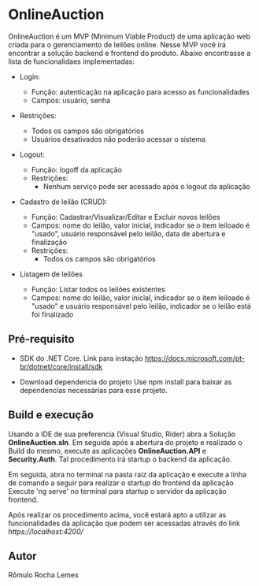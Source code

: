 # OnlineAuction

OnlineAuction é um MVP (Minimum Viable Product) de uma aplicação web criada para o gerenciamento de leilões online. 
Nesse MVP você irá encontrar a solução backend e frontend do produto. 
Abaixo encontrasse a lista de funcionalidaes implementadas:

- Login:
  - Função: autenticação na aplicação para acesso as funcionalidades
  - Campos: usuário, senha
- Restrições:
  - Todos os campos são obrigatórios
  - Usuários desativados não poderão acessar o sistema

- Logout:
  - Função: logoff da aplicação
  - Restrições:
    - Nenhum serviço pode ser acessado após o logout da aplicação

- Cadastro de leilão (CRUD):
  - Função: Cadastrar/Visualizar/Editar e Excluir novos leilões
  - Campos: nome do leilão, valor inicial, indicador se o item leiloado é "usado", usuário responsável pelo leilão, data de abertura e finalização
  - Restrições:
    - Todos os campos são obrigatórios

- Listagem de leilões
  - Função: Listar todos os leilões existentes
  - Campos: nome do leilão, valor inicial, indicador se o item leiloado é "usado" e usuário responsável pelo leilão, indicador se o leilão está foi finalizado

## Pré-requisito

- SDK do .NET Core.
Link para instação https://docs.microsoft.com/pt-br/dotnet/core/install/sdk

- Download dependencia do projeto
Use npm install para baixar as dependencias necessárias para esse projeto.

## Build e execução

Usando a IDE de sua preferencia (Visual Studio, Rider) abra a Solução **OnlineAuction.sln**. Em seguida após a abertura do projeto e realizado o Build do mesmo, execute as aplicações **OnlineAuction.API** e **Security.Auth**.
Tal procedimento irá startup o backend da aplicação.

Em seguida, abra no terminal na pasta raiz da aplicação e execute a linha de comando a seguir para realizar o startup do frontend da aplicação
Execute 'ng serve' no terminal para startup o servidor da aplicação frontend. 
 
Após realizar os procedimento acima, você estará apto a utilizar as funcionalidades da aplicação que podem ser acessadas através do link *https://localhost:4200/*


## Autor
Rômulo Rocha Lemes
